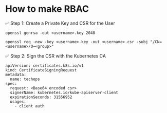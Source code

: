 # How to make RBAC

✅ Step 1: Create a Private Key and CSR for the User


```t
openssl genrsa -out <username>.key 2048

openssl req -new -key <username>.key -out <username>.csr -subj "/CN=<username>/O=<group>"
```

✅ Step 2: Sign the CSR with the Kubernetes CA

```
apiVersion: certificates.k8s.io/v1
kind: CertificateSigningRequest
metadata:
  name: techops
spec:
  request: <Base64 encoded csr>
  signerName: kubernetes.io/kube-apiserver-client
  expirationSeconds: 31556952
  usages:
    - client auth
```

